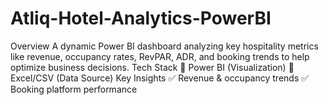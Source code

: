 # Atliq-Hotel-Analytics-PowerBI
Overview A dynamic Power BI dashboard analyzing key hospitality metrics like revenue, occupancy rates, RevPAR, ADR, and booking trends to help optimize business decisions.  Tech Stack 🔹 Power BI (Visualization) 🔹 Excel/CSV (Data Source)  Key Insights ✅ Revenue &amp; occupancy trends ✅ Booking platform performance 
